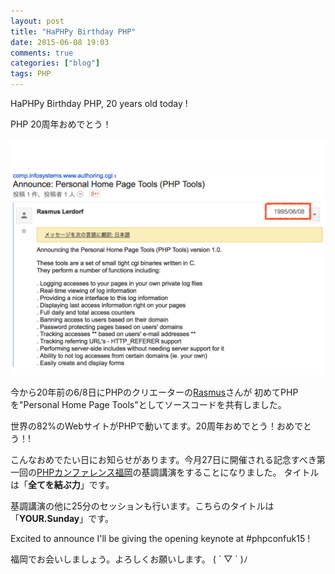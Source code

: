 ```yaml
---
layout: post
title: "HaPHPy Birthday PHP"
date: 2015-06-08 19:03
comments: true
categories: ["blog"]
tags: PHP
---
```


HaPHPy Birthday PHP, 20 years old today !

PHP 20周年おめでとう！

<img src ="/images/phpkansai2014/subete-wo-musubu-chikara.010.jpg">

今から20年前の6/8日にPHPのクリエーターの[Rasmus](http://en.wikipedia.org/wiki/Rasmus_Lerdorf)さんが
初めてPHPを"Personal Home Page Tools"としてソースコードを共有しました。

世界の82%のWebサイトがPHPで動いてます。20周年おめでとう！おめでとう！!

こんなおめでたい日にお知らせがあります。今月27日に開催される記念すべき第一回の[PHPカンファレンス福岡](http://phpcon.fukuoka.jp/)の基調講演をすることになりました。
タイトルは「**全てを結ぶ力**」です。

基調講演の他に25分のセッションも行います。こちらのタイトルは「**YOUR.Sunday**」です。

Excited to announce I'll be giving the opening keynote at #phpconfuk15 !

福岡でお会いしましょう。よろしくお願いします。
( ´ ▽ ` )ﾉ
